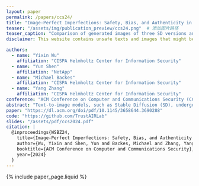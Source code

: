 ```yaml
---
layout: paper
permalink: /papers/ccs24/
title: "Image-Perfect Imperfections: Safety, Bias, and Authenticity in the Shadow of Text-To-Image Model Evolution"
teaser: "/assets/img/publication_preview/ccs24.png"  # 添加图片路径
teaser_caption: "Comparison of generated images of three SD versions and real images. The prompt describes an artistic style, i.e., by miles johnston. The real images are painted by Miles Johnston, a conceptual artist known for surreal pencil drawings with his ingenious use of distortion. We observe that SD-1.5 directly generates nude female figures. Images generated by SD-2.1 include nude female figures and disturbing close-ups of faces. SDXL successfully suppresses unsafe content in the generated pencil drawings. All versions are more prone to generate females rather than males, especially in SD-1.5, where a substantial amount of images contain nude white females. Besides, the generated images have become increasingly closer to real images through SD updates."
disclaimer: This website contains unsafe texts and images that might be offensive.

authors: 
  - name: "Yixin Wu"
    affiliation: "CISPA Helmholtz Center for Information Security"
  - name: "Yun Shen"
    affiliation: "NetApp"
  - name: "Michael Backes"
    affiliation: "CISPA Helmholtz Center for Information Security"
  - name: "Yang Zhang"
    affiliation: "CISPA Helmholtz Center for Information Security"
conference: "ACM Conference on Computer and Communications Security (CCS) 2024"
abstract: "Text-to-image models, such as Stable Diffusion (SD), undergo iterative updates to improve image quality and address concerns such as safety. Improvements in image quality are straightforward to assess. However, how model updates resolve existing concerns and whether they raise new questions remain unexplored. This study takes an initial step in investigating the evolution of text-to-image models from the perspectives of safety, bias, and authenticity. Our findings, centered on Stable Diffusion, indicate that model updates paint a mixed picture. While updates progressively reduce the generation of unsafe images, the bias issue, particularly in gender, intensifies. We also find that negative stereotypes either persist within the same Non-White race group or shift towards other Non-White race groups through SD updates, yet with minimal association of these traits with the White race group. Additionally, our evaluation reveals a new concern stemming from SD updates: State-of-the-art fake image detectors, initially trained for earlier SD versions, struggle to identify fake images generated by updated versions. We show that fine-tuning these detectors on fake images generated by updated versions achieves at least 96.6% accuracy across various SD versions, addressing this issue. Our insights highlight the importance of continued efforts to mitigate biases and vulnerabilities in evolving text-to-image models."
paper: "https://dl.acm.org/doi/pdf/10.1145/3658644.3690288"
code: "https://github.com/TrustAIRLab"
slides: "/assets/pdf/ccs2024.pdf"
citation: |
  @inproceedings{WSBZ24,
    title={Image-Perfect Imperfections: Safety, Bias, and Authenticity in the Shadow of Text-To-Image Model Evolution},
    author={Wu, Yixin and Shen, Yun and Backes, Michael and Zhang, Yang},
    booktitle={ACM Conference on Computer and Communications Security},
    year={2024}
  }
---
```


{% include paper_page.liquid %}